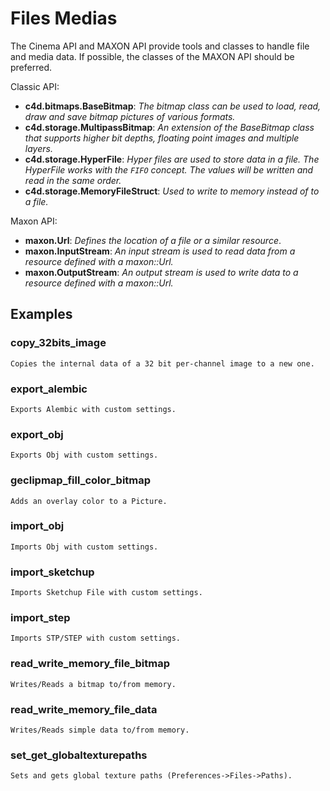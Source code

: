 # Files Medias

The Cinema API and MAXON API provide tools and classes to handle file and media data. If possible, the classes of the MAXON API should be preferred.

Classic API:
- **c4d.bitmaps.BaseBitmap**: *The bitmap class can be used to load, read, draw and save bitmap pictures of various formats.*
- **c4d.storage.MultipassBitmap**: *An extension of the BaseBitmap class that supports higher bit depths, floating point images and multiple layers.*
- **c4d.storage.HyperFile**: *Hyper files are used to store data in a file. The HyperFile works with the `FIFO` concept. The values will be written and read in the same order.*
- **c4d.storage.MemoryFileStruct**: *Used to write to memory instead of to a file.*

Maxon API:
- **maxon.Url**: *Defines the location of a file or a similar resource*.
- **maxon.InputStream**: *An input stream is used to read data from a resource defined with a maxon::Url.*
- **maxon.OutputStream**: *An output stream is used to write data to a resource defined with a maxon::Url.*

## Examples

### copy_32bits_image

    Copies the internal data of a 32 bit per-channel image to a new one.

### export_alembic

    Exports Alembic with custom settings.

### export_obj

    Exports Obj with custom settings.
    
### geclipmap_fill_color_bitmap

    Adds an overlay color to a Picture.
    
### import_obj

    Imports Obj with custom settings.
    
### import_sketchup

    Imports Sketchup File with custom settings.
    
### import_step

    Imports STP/STEP with custom settings.
    
### read_write_memory_file_bitmap

    Writes/Reads a bitmap to/from memory.

### read_write_memory_file_data

    Writes/Reads simple data to/from memory.

### set_get_globaltexturepaths

    Sets and gets global texture paths (Preferences->Files->Paths).
